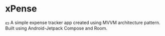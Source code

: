 # xPense
💵 A simple expense tracker app created using MVVM architecture pattern. Built using Android-Jetpack Compose and Room.
